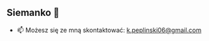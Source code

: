 ## Siemanko 👋
- 📫 Możesz się ze mną skontaktować: k.peplinski06@gmail.com


<!--
**kondzio-p/kondzio-p** is a ✨ _special_ ✨ repository because its `README.md` (this file) appears on your GitHub profile.
-->
